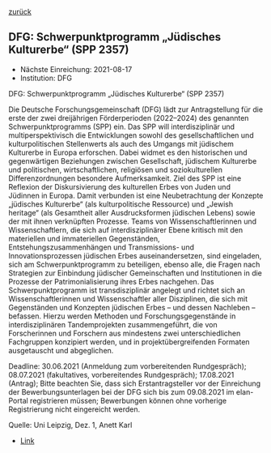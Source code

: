 [zurück](/funding/)

## DFG: Schwerpunktprogramm „Jüdisches Kulturerbe“ (SPP 2357)

* Nächste Einreichung: 2021-08-17
* Institution: DFG

DFG: Schwerpunktprogramm „Jüdisches Kulturerbe“ (SPP 2357)

Die Deutsche Forschungsgemeinschaft (DFG) lädt zur Antragstellung für die erste der zwei dreijährigen Förderperioden (2022–2024) des genannten Schwerpunktprogramms (SPP) ein. Das SPP will interdisziplinär und multiperspektivisch die Entwicklungen sowohl des gesellschaftlichen und kulturpolitischen Stellenwerts als auch des Umgangs mit jüdischem Kulturerbe in Europa erforschen. Dabei widmet es den historischen und gegenwärtigen Beziehungen zwischen Gesellschaft, jüdischem Kulturerbe und politischen, wirtschaftlichen, religiösen und soziokulturellen Differenzordnungen besondere Aufmerksamkeit. Ziel des SPP ist eine Reflexion der Diskursivierung des kulturellen Erbes von Juden und Jüdinnen in Europa. Damit verbunden ist eine Neubetrachtung der Konzepte „jüdisches Kulturerbe“ (als kulturpolitische Ressource) und „Jewish heritage“ (als Gesamtheit aller Ausdrucksformen jüdischen Lebens) sowie der mit ihnen verknüpften Prozesse. Teams von Wissenschaftlerinnen und Wissenschaftlern, die sich auf interdisziplinärer Ebene kritisch mit den materiellen und immateriellen Gegenständen, Entstehungszusammenhängen und Transmissions- und Innovationsprozessen jüdischen Erbes auseinandersetzen, sind eingeladen, sich am Schwerpunktprogramm zu beteiligen, ebenso alle, die Fragen nach Strategien zur Einbindung jüdischer Gemeinschaften und Institutionen in die Prozesse der Patrimonialisierung ihres Erbes nachgehen. Das Schwerpunktprogramm ist transdisziplinär angelegt und richtet sich an Wissenschaftlerinnen und Wissenschaftler aller Disziplinen, die sich mit Gegenständen und Konzepten jüdischen Erbes – und dessen Nachleben – befassen. Hierzu werden Methoden und Forschungsgegenstände in interdisziplinären Tandemprojekten zusammengeführt, die von Forscherinnen und Forschern aus mindestens zwei unterschiedlichen Fachgruppen konzipiert werden, und in projektübergreifenden Formaten ausgetauscht und abgeglichen.

Deadline: 30.06.2021 (Anmeldung zum vorbereitenden Rundgespräch); 08.07.2021 (fakultatives, vorbereitendes Rundgespräch); 17.08.2021 (Antrag); Bitte beachten Sie, dass sich Erstantragsteller vor der Einreichung der Bewerbungsunterlagen bei der DFG sich bis zum 09.08.2021 im elan-Portal registrieren müssen; Bewerbungen können ohne vorherige Registrierung nicht eingereicht werden.

Quelle:  Uni Leipzig, Dez. 1, Anett Karl

* [Link](https://www.dfg.de/foerderung/info_wissenschaft/info_wissenschaft_21_41/index.html)